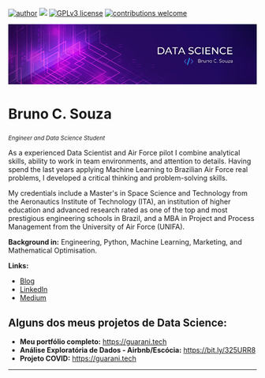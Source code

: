 [![author](https://img.shields.io/badge/author-bruno.souza-red.svg)](https://www.linkedin.com/in/eubrunosouza/) [![](https://img.shields.io/badge/python-3.7+-blue.svg)](https://www.python.org/downloads/release/python-365/) [![GPLv3 license](https://img.shields.io/badge/License-GPLv3-blue.svg)](http://perso.crans.org/besson/LICENSE.html) [![contributions welcome](https://img.shields.io/badge/contributions-welcome-brightgreen.svg?style=flat)](https://github.com/eubrunoosouza/data_science)

<p align="center">
  <img src="DATA SCIENCE1.png" >
</p>

# Bruno C. Souza
<sub>*Engineer and Data Science Student*</sub>

As a experienced Data Scientist and Air Force pilot I combine analytical skills, ability to work in team environments, and attention to details. Having spend the last years applying Machine Learning to Brazilian Air Force real problems, I developed a critical thinking and problem-solving skills.

My credentials include a Master's in Space Science and Technology from the Aeronautics Institute of Technology (ITA), an institution of higher education and advanced research rated as one of the top and most prestigious engineering schools in Brazil, and a MBA in Project and Process Management from the University of Air Force (UNIFA).

**Background in:** Engineering, Python, Machine Learning, Marketing, and Mathematical Optimisation.

**Links:**
* [Blog](http://guarani.tech)
* [LinkedIn](https://www.linkedin.com/in/eubrunosouza)
* [Medium](https://medium.com/@eubrunoosouza)


## Alguns dos meus projetos de Data Science:

* **Meu portfólio completo:** https://guarani.tech
* **Análise Exploratória de Dados - Airbnb/Escócia:** https://bit.ly/325URR8
* **Projeto COVID:** https://guarani.tech
---
